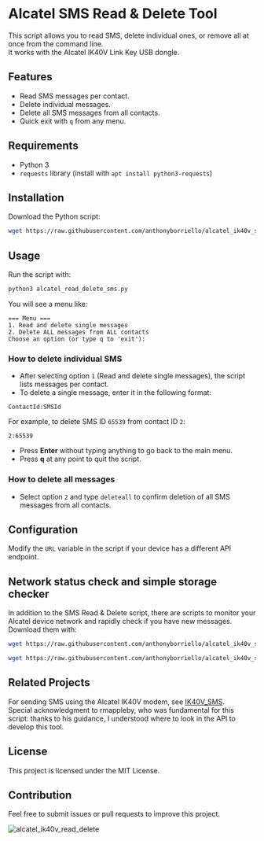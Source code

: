 # Alcatel SMS Read & Delete Tool
This script allows you to read SMS, delete individual ones, or remove all at once from the command line.  
It works with the Alcatel IK40V Link Key USB dongle.

## Features
- Read SMS messages per contact.
- Delete individual messages.
- Delete all SMS messages from all contacts.
- Quick exit with `q` from any menu.

## Requirements
- Python 3
- `requests` library (install with `apt install python3-requests`)

## Installation
Download the Python script:
```sh
wget https://raw.githubusercontent.com/anthonyborriello/alcatel_ik40v_script/main/alcatel_read_delete_sms.py
```

## Usage
Run the script with:
```sh
python3 alcatel_read_delete_sms.py
```

You will see a menu like:

```
=== Menu ===
1. Read and delete single messages
2. Delete ALL messages from ALL contacts
Choose an option (or type q to 'exit'):
```

### How to delete individual SMS
- After selecting option `1` (Read and delete single messages), the script lists messages per contact.  
- To delete a single message, enter it in the following format:  
```
ContactId:SMSId
```
For example, to delete SMS ID `65539` from contact ID `2`:
```
2:65539
```
- Press **Enter** without typing anything to go back to the main menu.  
- Press **q** at any point to quit the script.

### How to delete all messages
- Select option `2` and type `deleteall` to confirm deletion of all SMS messages from all contacts.

## Configuration
Modify the `URL` variable in the script if your device has a different API endpoint.

## Network status check and simple storage checker
In addition to the SMS Read & Delete script, there are scripts to monitor your Alcatel device network and rapidly check if you have new messages.  
Download them with:
```sh
wget https://raw.githubusercontent.com/anthonyborriello/alcatel_ik40v_script/main/alcatel_network_check.py
```
```sh
wget https://raw.githubusercontent.com/anthonyborriello/alcatel_ik40v_script/main/alcatel_sms_checker.py
```

## Related Projects
For sending SMS using the Alcatel IK40V modem, see [IK40V_SMS](https://github.com/rmappleby/IK40V_SMS).  
Special acknowledgment to rmappleby, who was fundamental for this script: thanks to his guidance, I understood where to look in the API to develop this tool.

## License
This project is licensed under the MIT License.

## Contribution
Feel free to submit issues or pull requests to improve this project.

![alcatel_ik40v_read_delete](https://github.com/user-attachments/assets/4480953c-98f9-4ab0-ac68-20acdb83591e)



